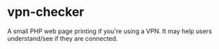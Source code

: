# vpn-checker
A small PHP web page printing if you're using a VPN. It may help users understand/see if they are connected.
